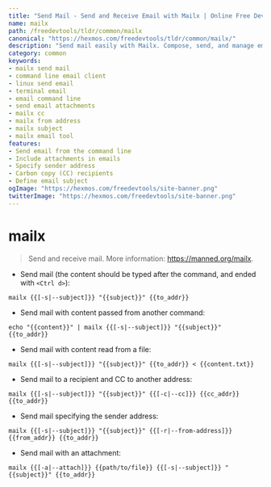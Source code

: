 ```yaml
---
title: "Send Mail - Send and Receive Email with Mailx | Online Free DevTools by Hexmos"
name: mailx
path: /freedevtools/tldr/common/mailx
canonical: "https://hexmos.com/freedevtools/tldr/common/mailx/"
description: "Send mail easily with Mailx. Compose, send, and manage emails directly from the command line with this email client tool. Free online tool, no registration required."
category: common
keywords:
- mailx send mail
- command line email client
- linux send email
- terminal email
- email command line
- send email attachments
- mailx cc
- mailx from address
- mailx subject
- mailx email tool
features:
- Send email from the command line
- Include attachments in emails
- Specify sender address
- Carbon copy (CC) recipients
- Define email subject
ogImage: "https://hexmos.com/freedevtools/site-banner.png"
twitterImage: "https://hexmos.com/freedevtools/site-banner.png"
---
```


# mailx

> Send and receive mail.
> More information: <https://manned.org/mailx>.

- Send mail (the content should be typed after the command, and ended with `<Ctrl d>`):

`mailx {{[-s|--subject]}} "{{subject}}" {{to_addr}}`

- Send mail with content passed from another command:

`echo "{{content}}" | mailx {{[-s|--subject]}} "{{subject}}" {{to_addr}}`

- Send mail with content read from a file:

`mailx {{[-s|--subject]}} "{{subject}}" {{to_addr}} < {{content.txt}}`

- Send mail to a recipient and CC to another address:

`mailx {{[-s|--subject]}} "{{subject}}" {{[-c|--cc]}} {{cc_addr}} {{to_addr}}`

- Send mail specifying the sender address:

`mailx {{[-s|--subject]}} "{{subject}}" {{[-r|--from-address]}} {{from_addr}} {{to_addr}}`

- Send mail with an attachment:

`mailx {{[-a|--attach]}} {{path/to/file}} {{[-s|--subject]}} "{{subject}}" {{to_addr}}`

